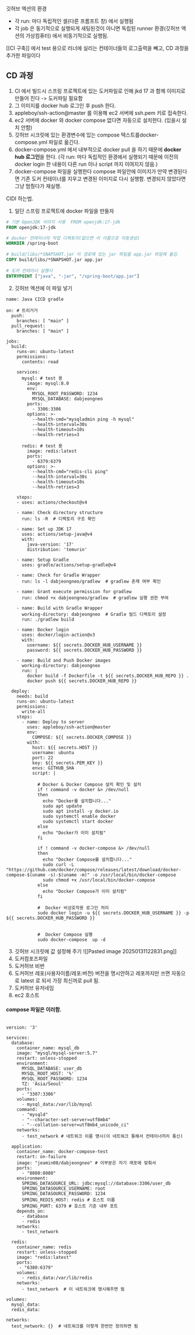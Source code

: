 깃허브 엑션의 환경
* 각 run: 마다 독립적인 셀(다른 프롬프트 창) 에서 실행됨
* 각 job 은 동기적으로 실행되게 새팅된것이 아니면 독립된 runner 환경(깃허브 액션의 가상컴퓨터) 에서 비동기적으로 실행됨.

[[CI 구축]] 에서 test 용으로 러너에 실리는 컨테이너들의 로그출력을 빼고, CD 과정을 추가한 파일이다

## CD 과정

1. CI 에서 빌드시 스프링 프로젝트에 있는 도커파일로 인해 jkd 17 과 함께 이미지로 만들어 진다 -> 도커파일 필요함
2. 그 이미지를 docker hub 로그인 후 push 한다.
3. appleboy/ssh-action@master 를 이용해 ec2 서버에 ssh.pem 키로 접속한다.
4. ec2 서버에 docker 와 docker compose 없다면 자동으로 설치한다. (있을시 설치 안함) 
5. 깃허브 시크릿에 있는 환경변수에 있는 compose 텍스트를docker-compose.yml 파일로 옮긴다.
6. docker-compose.yml 에서 내부적으로 docker pull 을 하기 때문에 **docker hub 로그인**을 한다. (각 run: 마다 독립적인 환경에서 실행되기 때문에 이전의 docker login 한 내용이 다른 run 이나 script 까지 이여지지 않음.)
7. docker-compose 파일을 실행한다 compose 파일안에 이미지가 만약 변경된다면 기존 도커 컨테이너를 지우고 변경된 이미지로 다시 실행함. 변경되지 않았다면 그냥 멈췄다가 재실행.



CIDI 하는법.

1. 일단 스프링 프로젝트에 docker 파일을 만들자 

```Dockerfile
# 기본 OpenJDK 이미지 사용  FROM openjdk:17-jdk    
FROM openjdk:17-jdk

# docker 컨테이너의 작업 디렉토리(없으면 이 이름으로 자동생성)  
WORKDIR /spring-boot  
  
# build/libs/*SNAPSHOT.jar 이 경로에 있는 jar 파일을 app.jar 파일에 옮김  
COPY build/libs/*SNAPSHOT.jar app.jar  
  
# 도커 컨테이너 실행시  
ENTRYPOINT ["java", "-jar", "/spring-boot/app.jar"]
```





2. 깃허브 엑션에 이 파일 넣기

```action
name: Java CICD gradle

on: # 트리거거
  push:
    branches: [ "main" ] 
  pull_request:
    branches: [ "main" ]

jobs:
  build:
    runs-on: ubuntu-latest
    permissions:
      contents: read

    services:
      mysql: # test 용
        image: mysql:8.0
        env:
          MYSQL_ROOT_PASSWORD: 1234 
          MYSQL_DATABASE: dabjeongneo
        ports:
          - 3306:3306
        options: >-
          --health-cmd="mysqladmin ping -h mysql"
          --health-interval=30s
          --health-timeout=10s
          --health-retries=3

      redis: # test 용
        image: redis:latest
        ports:
          - 6379:6379
        options: >-
          --health-cmd="redis-cli ping"
          --health-interval=30s
          --health-timeout=10s
          --health-retries=3

    steps:
    - uses: actions/checkout@v4

    - name: Check directory structure
      run: ls -R  # 디렉토리 구조 확인

    - name: Set up JDK 17
      uses: actions/setup-java@v4
      with:
        java-version: '17'
        distribution: 'temurin'

    - name: Setup Gradle
      uses: gradle/actions/setup-gradle@v4

    - name: Check for Gradle Wrapper
      run: ls -l dabjeongneo/gradlew  # gradlew 존재 여부 확인

    - name: Grant execute permission for gradlew
      run: chmod +x dabjeongneo/gradlew  # gradlew 실행 권한 부여

    - name: Build with Gradle Wrapper
      working-directory: dabjeongneo  # Gradle 빌드 디렉토리 설정
      run: ./gradlew build

    - name: Docker login
      uses: docker/login-action@v3 
      with: 
        username: ${{ secrets.DOCKER_HUB_USERNAME }} 
        password: ${{ secrets.DOCKER_HUB_PASSWORD }}

    - name: Build and Push Docker images
      working-directory: dabjeongneo
      run: |
        docker build -f Dockerfile -t ${{ secrets.DOCKER_HUB_REPO }} .
        docker push ${{ secrets.DOCKER_HUB_REPO }}

  deploy:
    needs: build
    runs-on: ubuntu-latest
    permissions: 
      write-all
    steps:
      - name: Deploy to server
        uses: appleboy/ssh-action@master
        env:
          COMPOSE: ${{ secrets.DOCKER_COMPOSE }} 
        with:
          host: ${{ secrets.HOST }}
          username: ubuntu
          port: 22
          key: ${{ secrets.PEM_KEY }}
          envs: GITHUB_SHA
          script: |
            
            # Docker & Docker Compose 설치 확인 및 설치
            if ! command -v docker &> /dev/null
            then
              echo "Docker를 설치합니다..."
              sudo apt update
              sudo apt install -y docker.io
              sudo systemctl enable docker
              sudo systemctl start docker
            else
              echo "Docker가 이미 설치됨"
            fi

            if ! command -v docker-compose &> /dev/null
            then
              echo "Docker Compose를 설치합니다..."
              sudo curl -L "https://github.com/docker/compose/releases/latest/download/docker-compose-$(uname -s)-$(uname -m)" -o /usr/local/bin/docker-compose
              sudo chmod +x /usr/local/bin/docker-compose
            else
              echo "Docker Compose가 이미 설치됨"
            fi

            #  Docker 비상호작용 로그인 처리
            sudo docker login -u ${{ secrets.DOCKER_HUB_USERNAME }} -p ${{ secrets.DOCKER_HUB_PASSWORD }}


            #  Docker Compose 실행
            sudo docker-compose  up -d

```




3. 깃허브 시크릿에 값 설정해 주기 
![[Pasted image 20250131122831.png]]
1. 도커컴포즈파일
2. 도커허브 비번
3. 도커허브 레포(사용자이름/레포:버전)
버전을 명시안하고 레포까지만 쓰면 자동으로 latest 로 되서 가장 최신꺼로 pull 됨.
4. 도커허브 유저네임
5. ec2 호스트


#### compose 파일은 이러함.
```compose

version: '3'

services:
  database:
    container_name: mysql_db
    image: "mysql/mysql-server:5.7"
    restart: unless-stopped
    environment:
      MYSQL_DATABASE: user_db
      MYSQL_ROOT_HOST: '%'
      MYSQL_ROOT_PASSWORD: 1234
      TZ: 'Asia/Seoul'
    ports:
      - "3307:3306"
    volumes:
      - mysql_data:/var/lib/mysql
    command:
      - "mysqld"
      - "--character-set-server=utf8mb4"
      - "--collation-server=utf8mb4_unicode_ci"
    networks:
      - test_network # 네트워크 이름 명시(이 네트워크 통해서 컨테이너끼리 통신)

  application:
    container_name: docker-compose-test
    restart: on-failure
    image: "jeamin08/dabjeongneo" # 이부분은 자기 래포에 맞춰서
    ports:
      - "8080:8080"
    environment:
      SPRING_DATASOURCE_URL: jdbc:mysql://database:3306/user_db 
      SPRING_DATASOURCE_USERNAME: root
      SPRING_DATASOURCE_PASSWORD: 1234
      SPRING_REDIS_HOST: redis # 호스트 이름
      SPRING_PORT: 6379 # 호스트 기준 내부 포트
    depends_on:
      - database
      - redis
    networks:
      - test_network

  redis:
    container_name: redis
    restart: unless-stopped
    image: "redis:latest"
    ports: 
     - "6380:6379"
    volumes:
      - redis_data:/var/lib/redis
    networks:
      - test_network  # 이 네트워크에 명시해주면 됨

volumes:
  mysql_data:
  redis_data:

networks:
  test_network: {}  # 네트워크를 이렇게 한번만 정의하면 됨


```


